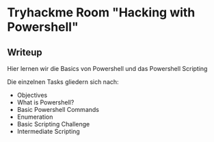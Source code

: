 # Tryhackme Room "Hacking with Powershell"

## Writeup

Hier lernen wir die Basics von Powershell und das Powershell Scripting

Die einzelnen Tasks gliedern sich nach:

- Objectives
- What is Powershell?
- Basic Powershell Commands
- Enumeration
- Basic Scripting Challenge
- Intermediate Scripting